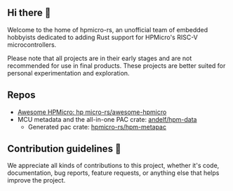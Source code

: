 ## Hi there 👋

Welcome to the home of hpmicro-rs, an unofficial team of embedded hobbyists dedicated to adding Rust support for HPMicro's RISC-V microcontrollers.

Please note that all projects are in their early stages and are not recommended for use in final products. 
These projects are better suited for personal experimentation and exploration.

## Repos

- [Awesome HPMicro: hp micro-rs/awesome-hpmicro](https://github.com/hpmicro-rs/awesome-hpmicro)
- MCU metadata and the all-in-one PAC crate: [andelf/hpm-data](https://github.com/andelf/hpm-data)
  - Generated pac crate: [hpmicro-rs/hpm-metapac](https://github.com/hpmicro-rs/hpm-metapac)

## Contribution guidelines 🌈

We appreciate all kinds of contributions to this project, whether it's code, documentation, bug reports,
feature requests, or anything else that helps improve the project. 
